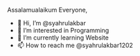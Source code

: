 Assalamualaikum Everyone,
- 👋 Hi, I’m @syahrulakbar
- 👀 I’m interested in Programming
- 🌱 I’m currently learning Website 
- 📫 How to reach me @syahrulakbar1202

<!---
syahrulakbar/syahrulakbar is a ✨ special ✨ repository because its `README.md` (this file) appears on your GitHub profile.
You can click the Preview link to take a look at your changes.
--->
